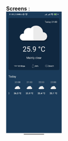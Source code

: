 <b>Screens</b> :
<br>
<img width="150" alt="image" src="https://github.com/GalangNour/WeatherApplication/blob/initial/assets/WhatsApp Image 2024-06-18 at 21.06.26_387a4569.jpg">
